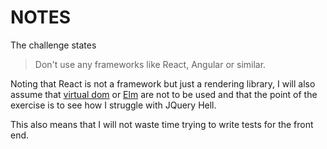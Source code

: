 NOTES
=====

The challenge states
> Don't use any frameworks like React, Angular or similar.

Noting that React is not a framework but just a rendering library, I will also assume that
[virtual dom](https://github.com/Matt-Esch/virtual-dom) or [Elm](http://elm-lang.org/) are
not to be used and that the point of the exercise is to see how I struggle with JQuery Hell.

This also means that I will not waste time trying to write tests for the front end.
